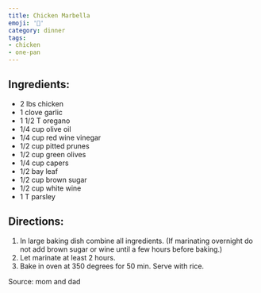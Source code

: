```yaml
---
title: Chicken Marbella
emoji: '🍗'
category: dinner
tags:
- chicken
- one-pan
---
```


## Ingredients:
- 2 lbs chicken
- 1 clove garlic
- 1 1/2 T oregano
- 1/4 cup olive oil
- 1/4 cup red wine vinegar
- 1/2 cup pitted prunes
- 1/2 cup green olives
- 1/4 cup capers
- 1/2 bay leaf
- 1/2 cup brown sugar
- 1/2 cup white wine
- 1 T parsley

## Directions:
1. In large baking dish combine all ingredients. (If marinating overnight do not add brown sugar or wine until a few hours before baking.)
2. Let marinate at least 2 hours.
3. Bake in oven at 350 degrees for 50 min. Serve with rice.

Source: mom and dad
